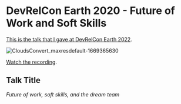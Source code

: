 # DevRelCon Earth 2020 - Future of Work and Soft Skills

[This is the talk that I gave at DevRelCon Earth 2022](https://developerrelations.com/event/devrelcon-earth-2020).

![CloudsConvert_maxresdefault-1669365630](https://user-images.githubusercontent.com/36594527/203937817-09974e89-38cc-40b9-8410-4bb14bf718f9.jpg)

[Watch the recording](https://youtu.be/X28lal278zA).

## Talk Title

_Future of work, soft skills, and the dream team_
